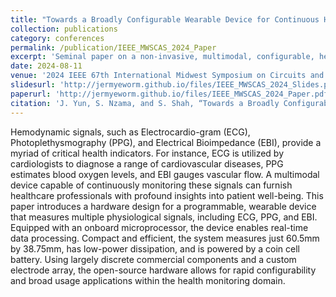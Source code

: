 ```yaml
---
title: "Towards a Broadly Configurable Wearable Device for Continuous Hemodynamic Monitoring"
collection: publications
category: conferences
permalink: /publication/IEEE_MWSCAS_2024_Paper
excerpt: 'Seminal paper on a non-invasive, multimodal, configurable, hemodynamic monitoring wearable device capable of onboard processing. Selected as a top contribution to the conference and invited to a Special Issue in the IEEE Open Journal of Circuits and Systems.'
date: 2024-08-11
venue: '2024 IEEE 67th International Midwest Symposium on Circuits and Systems (MWSCAS)'
slidesurl: 'http://jermyeworm.github.io/files/IEEE_MWSCAS_2024_Slides.pdf'
paperurl: 'http://jermyeworm.github.io/files/IEEE_MWSCAS_2024_Paper.pdf'
citation: 'J. Yun, S. Nzama, and S. Shah, “Towards a Broadly Configurable Wearable Device for Continuous Hemodynamic Monitoring,” in <i>2024 IEEE 67th International Midwest Symposium on Circuits and Systems (MWSCAS)</i>, Aug. 2024, pp. 1309–1313, iSSN: 1558-3899. [Online]. Available: https://ieeexplore.ieee.org/document/10658959'
---
```


Hemodynamic signals, such as Electrocardio-gram (ECG), Photoplethysmography (PPG), and Electrical Bioimpedance (EBI), provide a myriad of critical health indicators. For instance, ECG is utilized by cardiologists to diagnose a range of cardiovascular diseases, PPG estimates blood oxygen levels, and EBI gauges vascular flow. A multimodal device capable of continuously monitoring these signals can furnish healthcare professionals with profound insights into patient well-being. This paper introduces a hardware design for a programmable, wearable device that measures multiple physiological signals, including ECG, PPG, and EBI. Equipped with an onboard microprocessor, the device enables real-time data processing. Compact and efficient, the system measures just 60.5mm by 38.75mm, has low-power dissipation, and is powered by a coin cell battery. Using largely discrete commercial components and a custom electrode array, the open-source hardware allows for rapid configurability and broad usage applications within the health monitoring domain.